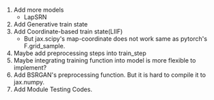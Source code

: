 1. Add more models
   - LapSRN
2. Add Generative train state
3. Add Coordinate-based train state(LIIF)
   - But jax.scipy's map-coordinate does not work same as pytorch's F.grid_sample.
4. Maybe add preprocessing steps into train_step
5. Maybe integrating training function into model is more flexible to implement?
6. Add BSRGAN's preprocessing function. But it is hard to compile it to jax.numpy.
7. Add Module Testing Codes.
